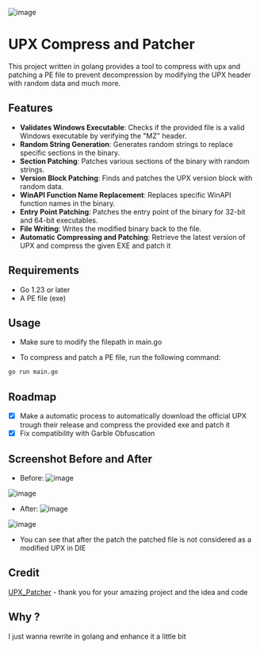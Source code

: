 ![image](https://github.com/user-attachments/assets/4537ef5d-35df-4b4e-8ea7-4f5103ff46e9)
# UPX Compress and Patcher

This project written in golang provides a tool to compress with upx and patching a PE file to prevent decompression by modifying the UPX header with random data and much more.

## Features

- **Validates Windows Executable**: Checks if the provided file is a valid Windows executable by verifying the "MZ" header.
- **Random String Generation**: Generates random strings to replace specific sections in the binary.
- **Section Patching**: Patches various sections of the binary with random strings.
- **Version Block Patching**: Finds and patches the UPX version block with random data.
- **WinAPI Function Name Replacement**: Replaces specific WinAPI function names in the binary.
- **Entry Point Patching**: Patches the entry point of the binary for 32-bit and 64-bit executables.
- **File Writing**: Writes the modified binary back to the file.
- **Automatic Compressing and Patching**: Retrieve the latest version of UPX and compress the given EXE and patch it

## Requirements

- Go 1.23 or later
- A PE file (exe)
## Usage
- Make sure to modify the filepath in main.go

- To compress and patch a PE file, run the following command:

```bash
go run main.go
```
## Roadmap
- [X] Make a automatic process to automatically download the official UPX trough their release and compress the provided exe and patch it
- [X] Fix compatibility with Garble Obfuscation

## Screenshot Before and After
- Before: 
![image](https://github.com/furax124/UPX_Patcher/blob/main/Assets/Before.png)

![image](https://github.com/furax124/UPX_Patcher/blob/main/Assets/Before_DIE.png)


- After:
![image](https://github.com/furax124/UPX_Patcher/blob/main/Assets/After1.png)

![image](https://github.com/furax124/UPX_Patcher/blob/main/Assets/After_DIE.png)

- You can see that after the patch the patched file is not considered as a modified UPX in DIE

## Credit

[UPX_Patcher](https://github.com/DosX-dev/UPX-Patcher) - thank you for your amazing project and the idea and code

## Why ?
I just wanna rewrite in golang and enhance it a little bit
